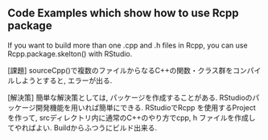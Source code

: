 Code Examples which show how to use Rcpp package
--

If you want to build more than one .cpp and .h files in Rcpp, you can use Rcpp.package.skelton() with RStudio.

[課題]
sourceCpp()で複数のファイルからなるC++の関数・クラス群をコンパイルしようとすると, エラーが出る.
 
[解決策]
簡単な解決策としては, パッケージを作成することがある.
RStudioのパッケージ開発機能を用いれば簡単にできる.
RStudioでRcpp を使用するProject を作って, srcディレクトリ内に通常のC++のやり方でcpp, h ファイルを作成してやればよい.
Buildからふつうにビルド出来る.
